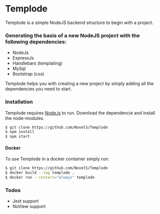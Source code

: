 # Templode

Templode is a simple NodeJS backend structure to begin with a project.

### Generating the basis of a new NodeJS project with the following dependencies:
  - NodeJs
  - ExpressJs
  - Handlebars (templating)
  - MySql
  - Bootstrap (css)

Templode helps you with creating a new project by simply adding all the dependencies you need to start.

### Installation

Templode requires [Node.js](https://nodejs.org/) to run.
Download the dependencie and install the node-modules.

```sh
$ git clone https://github.com/NoxelS/Templode
$ npm install
$ npm start
```

#### Docker
To use Templode in a docker container simply run:
```sh
$ git clone https://github.com/NoxelS/Templode
$ docker build --tag templode .
$ docker run --restart="always" templode
```
### Todos
 - Jest support
 - NoView support